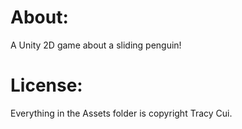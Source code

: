 # About:

A Unity 2D game about a sliding penguin!

# License:

Everything in the Assets folder is copyright Tracy Cui.